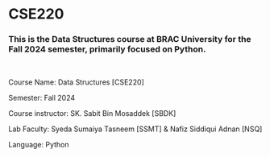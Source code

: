 # CSE220
<h3>This is the Data Structures course at BRAC University for the Fall 2024 semester, primarily focused on Python. </h3>
<br>
<p>Course Name: Data Structures [CSE220] </p>
<p>Semester: Fall 2024</p>
<p>Course instructor: SK. Sabit Bin Mosaddek [SBDK]</p>
<p>Lab Faculty: Syeda Sumaiya Tasneem [SSMT] & Nafiz Siddiqui Adnan [NSQ]</p>
<p>Language: Python</p>




